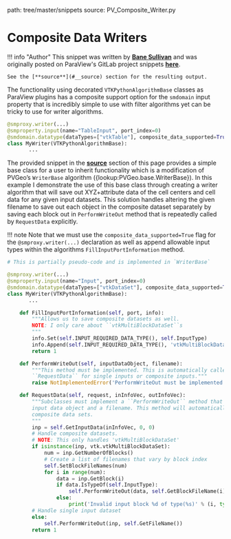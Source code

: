 path: tree/master/snippets
source: PV_Composite_Writer.py

# Composite Data Writers

!!! info "Author"
    This snippet was written by [**Bane Sullivan**](http://banesullivan.com) and was originally posted on ParaView's GitLab project snippets [**here**](https://gitlab.kitware.com/paraview/paraview/snippets/425).

    See the [**source**](#__source) section for the resulting output.

The functionality using decorated `VTKPythonAlgorithmBase` classes as ParaView plugins has a composite support option for the `smdomain` input property that is incredibly simple to use with filter algorithms yet can be tricky to use for writer algorithms.

```py hl_lines="3"
@smproxy.writer(...)
@smproperty.input(name="TableInput", port_index=0)
@smdomain.datatype(dataTypes=["vtkTable"], composite_data_supported=True)
class MyWriter(VTKPythonAlgorithmBase):
       ...
```

The provided snippet in the [**source**](#__source) section of this page provides a simple base class for a user to inherit functionality which is a modification of PVGeo’s `WriterBase` algorithm ({lookup:PVGeo.base.WriterBase}). In this example I demonstrate the use of this base class through creating a writer algorithm that will save out XYZ+attribute data of the cell centers and cell data for any given input datasets. This solution handles altering the given filename to save out each object in the composite dataset separately by saving each block out in `PerformWriteOut`  method that is repeatedly called by `RequestData` explicitly.

!!! note
    Note that we must use the `composite_data_supported=True` flag for the `@smproxy.writer(...)` declaration as well as append allowable input types within the algorithms `FillInputPortInformation` method.



```py hl_lines="5 14 17 18 19 20"
# This is partially pseudo-code and is implemented in `WriterBase`

@smproxy.writer(...)
@smproperty.input(name="Input", port_index=0)
@smdomain.datatype(dataTypes=["vtkDataSet"], composite_data_supported=True)
class MyWriter(VTKPythonAlgorithmBase):
       ...

    def FillInputPortInformation(self, port, info):
        """Allows us to save composite datasets as well.
        NOTE: I only care about ``vtkMultiBlockDataSet``s
        """
        info.Set(self.INPUT_REQUIRED_DATA_TYPE(), self.InputType)
        info.Append(self.INPUT_REQUIRED_DATA_TYPE(), 'vtkMultiBlockDataSet')
        return 1

    def PerformWriteOut(self, inputDataObject, filename):
        """This method must be implemented. This is automatically called by
        ``RequestData`` for single inputs or composite inputs."""
        raise NotImplementedError('PerformWriteOut must be implemented!')

    def RequestData(self, request, inInfoVec, outInfoVec):
        """Subclasses must implement a ``PerformWriteOut`` method that takes an
        input data object and a filename. This method will automatically handle
        composite data sets.
        """
        inp = self.GetInputData(inInfoVec, 0, 0)
        # Handle composite datasets.
        # NOTE: This only handles 'vtkMultiBlockDataSet'
        if isinstance(inp, vtk.vtkMultiBlockDataSet):
            num = inp.GetNumberOfBlocks()
            # Create a list of filenames that vary by block index
            self.SetBlockFileNames(num)
            for i in range(num):
                data = inp.GetBlock(i)
                if data.IsTypeOf(self.InputType):
                    self.PerformWriteOut(data, self.GetBlockFileName(i))
                else:
                    print('Invalid input block %d of type(%s)' % (i, type(data)))
        # Handle single input dataset
        else:
            self.PerformWriteOut(inp, self.GetFileName())
        return 1

```
